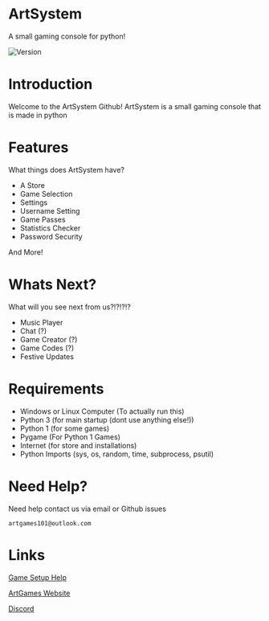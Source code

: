 # ArtSystem
A small gaming console for python!

![Version](https://img.shields.io/badge/Version-v1.5%20ALPHA-blue.svg?style=social)

# Introduction

Welcome to the ArtSystem Github!
ArtSystem is a small gaming console that is made in python

# Features

What things does ArtSystem have?

* A Store
* Game Selection
* Settings
* Username Setting
* Game Passes
* Statistics Checker
* Password Security

And More!


# Whats Next?
What will you see next from us?!?!?!?

* Music Player
* Chat (?)
* Game Creator (?)
* Game Codes (?)
* Festive Updates

# Requirements

* Windows or Linux Computer  (To actually run this)
* Python 3 (for main startup (dont use anything else!))
* Python 1 (for some games)
* Pygame (For Python 1 Games)
* Internet (for store and installations)
* Python Imports (sys, os, random, time, subprocess, psutil)

# Need Help?

Need help contact us via email or Github issues

`artgames101@outlook.com`


# Links

[Game Setup Help](https://github.com/ArtGames101/ArtSystem/wiki)


[ArtGames Website](https://artgames101.jimdosite.com)


[Discord](https://discord.gg/ThYkXk4)
